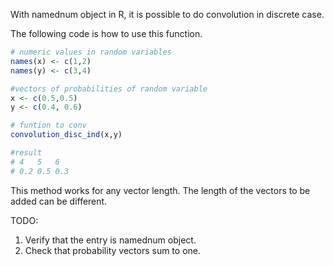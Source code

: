 With namednum object in R, it is possible to do convolution in discrete case.

The following code is how to use this function.

``` R
# numeric values in random variables
names(x) <- c(1,2)
names(y) <- c(3,4)

#vectors of probabilities of random variable
x <- c(0.5,0.5)
y <- c(0.4, 0.6)

# funtion to conv 
convolution_disc_ind(x,y)

#result
# 4   5   6 
# 0.2 0.5 0.3
```
This method works for any vector length. The length of the vectors to be added can be different.

TODO:
1. Verify that the entry is namednum object.
2. Check that probability vectors sum to one.
